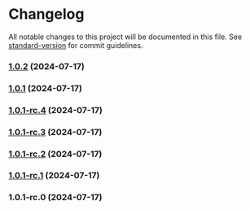 # Changelog

All notable changes to this project will be documented in this file. See [standard-version](https://github.com/conventional-changelog/standard-version) for commit guidelines.

### [1.0.2](https://github-serping/serping/cheerio-tree/compare/v1.0.1...v1.0.2) (2024-07-17)

### [1.0.1](https://github-serping/serping/cheerio-tree/compare/v1.0.1-rc.4...v1.0.1) (2024-07-17)

### [1.0.1-rc.4](https://github-serping/serping/cheerio-tree/compare/v1.0.1-rc.3...v1.0.1-rc.4) (2024-07-17)

### [1.0.1-rc.3](https://github-serping/serping/cheerio-tree/compare/v1.0.1-rc.2...v1.0.1-rc.3) (2024-07-17)

### [1.0.1-rc.2](https://github-serping/serping/cheerio-tree/compare/v1.0.1-rc.1...v1.0.1-rc.2) (2024-07-17)

### [1.0.1-rc.1](///compare/v1.0.1-rc.0...v1.0.1-rc.1) (2024-07-17)

### 1.0.1-rc.0 (2024-07-17)
